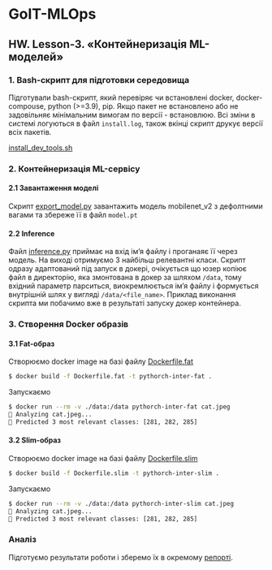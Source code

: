 # GoIT-MLOps
## HW. Lesson-3. «Контейнеризація ML-моделей»

### 1. Bash-скрипт для підготовки середовища

Підготували bash-скрипт, який перевіряє чи встановлені docker, docker-compouse, python (>=3.9), pip. Якщо пакет не встановлено або не задовільняє мінімальним вимогам по версії - встановлюю.
Всі зміни в системі логуються в файл `install.log`, також вкінці скрипт друкує версії всіх пакетів.

[install_dev_tools.sh](./install_dev_tools.sh)

### 2. Контейнеризація ML-сервісу

#### 2.1 Завантаження моделі
Скрипт [export_model.py](./export_model.py) завантажить модель mobilenet_v2 з дефолтними вагами та збереже її в файл `model.pt`

#### 2.2 Inference
Файл [inference.py](./inference.py) приймає на вхід імʼя файлу і проганаяє її через модель. На виході отримуємо 3 найбільш релевантні класи. Скрипт одразу адаптований під запуск в докері, очікується що юзер копіює файл в директорію, яка змонтована в докер за шляхом `/data`, тому вхідний параметр парситься, виокремлюється імʼя файлу і формується внутрішній шлях у вигляді `/data/<file_name>`. Приклад виконання скрипта ми побачимо вже в результаті запуску докер контейнера.

### 3. Створення Docker образів
#### 3.1 Fat-образ
Створюємо docker image на базі файлу [Dockerfile.fat](./Dockerfile.fat)
```bash
$ docker build -f Dockerfile.fat -t pythorch-inter-fat .
```
Запускаємо
```bash
$ docker run --rm -v ./data:/data pythorch-inter-fat cat.jpeg
🧠 Analyzing cat.jpeg...
🧠 Predicted 3 most relevant classes: [281, 282, 285]
```
#### 3.2 Slim-образ
Створюємо docker image на базі файлу [Dockerfile.slim](./Dockerfile.slim)
```bash
$ docker build -f Dockerfile.slim -t pythorch-inter-slim .
```
Запускаємо
```bash
$ docker run --rm -v ./data:/data pythorch-inter-slim cat.jpeg
🧠 Analyzing cat.jpeg...
🧠 Predicted 3 most relevant classes: [281, 282, 285]
```

### Аналіз
Підготуємо результати роботи і зберемо їх в окремому [репорті](./report.md).